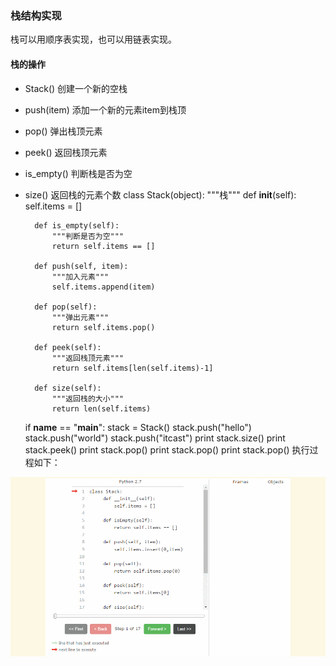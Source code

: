### 栈结构实现
栈可以用顺序表实现，也可以用链表实现。

#### 栈的操作
+ Stack() 创建一个新的空栈
+ push(item) 添加一个新的元素item到栈顶
+ pop() 弹出栈顶元素
+ peek() 返回栈顶元素
+ is_empty() 判断栈是否为空
+ size() 返回栈的元素个数
    class Stack(object):
        """栈"""
        def __init__(self):
             self.items = []

        def is_empty(self):
            """判断是否为空"""
            return self.items == []

        def push(self, item):
            """加入元素"""
            self.items.append(item)

        def pop(self):
            """弹出元素"""
            return self.items.pop()

        def peek(self):
            """返回栈顶元素"""
            return self.items[len(self.items)-1]

        def size(self):
            """返回栈的大小"""
            return len(self.items)

    if __name__ == "__main__":
        stack = Stack()
        stack.push("hello")
        stack.push("world")
        stack.push("itcast")
        print stack.size()
        print stack.peek()
        print stack.pop()
        print stack.pop()
        print stack.pop()
执行过程如下：

![alt文本](img/stack演示.gif "stack演示")
